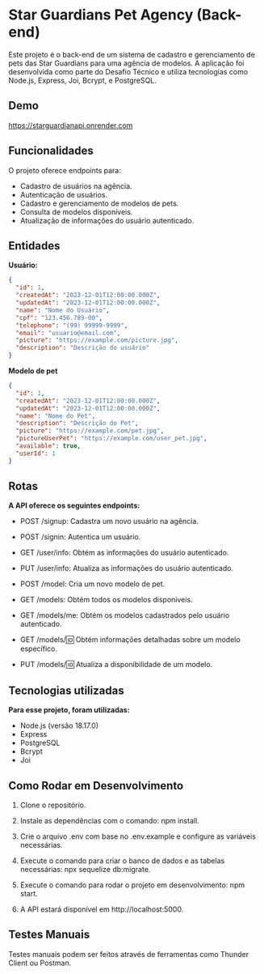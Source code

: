 # Star Guardians Pet Agency (Back-end)

Este projeto é o back-end de um sistema de cadastro e gerenciamento de pets das Star Guardians para uma agência de modelos. A aplicação foi desenvolvida como parte do Desafio Técnico e utiliza tecnologias como Node.js, Express, Joi, Bcrypt, e PostgreSQL.

## Demo
https://starguardianapi.onrender.com

## Funcionalidades

O projeto oferece endpoints para:

- Cadastro de usuários na agência.
- Autenticação de usuários.
- Cadastro e gerenciamento de modelos de pets.
- Consulta de modelos disponíveis.
- Atualização de informações do usuário autenticado.

## Entidades

**Usuário:**

```json
{
  "id": 1,
  "createdAt": "2023-12-01T12:00:00.000Z",
  "updatedAt": "2023-12-01T12:00:00.000Z",
  "name": "Nome do Usuário",
  "cpf": "123.456.789-00",
  "telephone": "(99) 99999-9999",
  "email": "usuario@email.com",
  "picture": "https://example.com/picture.jpg",
  "description": "Descrição do usuário"
}
```

**Modelo de pet**

```json
{
  "id": 1,
  "createdAt": "2023-12-01T12:00:00.000Z",
  "updatedAt": "2023-12-01T12:00:00.000Z",
  "name": "Nome do Pet",
  "description": "Descrição do Pet",
  "picture": "https://example.com/pet.jpg",
  "pictureUserPet": "https://example.com/user_pet.jpg",
  "available": true,
  "userId": 1
}
```
## Rotas

**A API oferece os seguintes endpoints:**

- POST /signup: Cadastra um novo usuário na agência.

- POST /signin: Autentica um usuário.

- GET /user/info: Obtém as informações do usuário autenticado.

- PUT /user/info: Atualiza as informações do usuário autenticado.

- POST /model: Cria um novo modelo de pet.

- GET /models: Obtém todos os modelos disponíveis.

- GET /models/me: Obtém os modelos cadastrados pelo usuário autenticado.

- GET /models/:id: Obtém informações detalhadas sobre um modelo específico.

- PUT /models/:id: Atualiza a disponibilidade de um modelo.


## Tecnologias utilizadas

**Para esse projeto, foram utilizadas:**

- Node.js (versão 18.17.0)
- Express
- PostgreSQL
- Bcrypt
- Joi

## Como Rodar em Desenvolvimento

1. Clone o repositório.

2. Instale as dependências com o comando: npm install.

3. Crie o arquivo .env com base no .env.example e configure as variáveis necessárias.

4. Execute o comando para criar o banco de dados e as tabelas necessárias: npx sequelize db:migrate.

5. Execute o comando para rodar o projeto em desenvolvimento: npm start.

6. A API estará disponível em http://localhost:5000.

## Testes Manuais

Testes manuais podem ser feitos através de ferramentas como Thunder Client ou Postman.